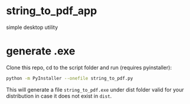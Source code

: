 # string_to_pdf_app
simple desktop utility

# generate .exe

Clone this repo, cd to the script folder and run (requires pyinstaller):

```sh
python -m PyInstaller --onefile string_to_pdf.py
```

This will generate a file `string_to_pdf.exe` under dist folder valid for your distribution in case it does not exist in `dist`.
